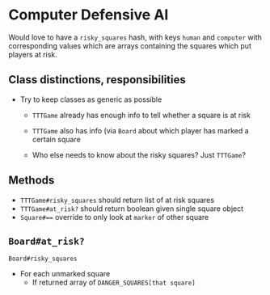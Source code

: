 # Computer Defensive AI

Would love to have a `risky_squares` hash, with keys `human` and `computer` with
corresponding values which are arrays containing the squares which put players
at risk.

## Class distinctions, responsibilities
- Try to keep classes as generic as possible
  - `TTTGame` already has enough info to tell whether a square is at risk
  - `TTTGame` also has info (via `Board` about which player has marked a certain square
  
  - Who else needs to know about the risky squares? Just `TTTGame`?
   
## Methods

  - `TTTGame#risky_squares` should return list of at risk squares
  - `TTTGame#at_risk?` should return boolean given single square object
  - `Square#==` override to only look at `marker` of other square

`Board#at_risk?`
- 

`Board#risky_squares`
- For each unmarked square
  - If returned array of `DANGER_SQUARES[that square]` 
